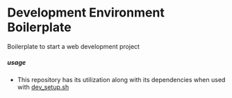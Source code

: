 # Development Environment Boilerplate

Boilerplate to start a web development project

<h5>usage</h5>

* This repository has its utilization along with its dependencies when used with [dev_setup.sh](https://github.com/Avarsa/shell_scripts/blob/master/dev_setup.sh)
